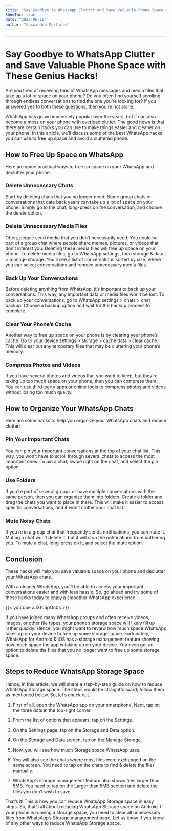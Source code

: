 ```yaml
---
title: "Say Goodbye to WhatsApp Clutter and Save Valuable Phone Space with These Genius Hacks!"
ShowToc: true 
date: "2023-06-16"
author: "Cassandra Martinez"
---
```

*****
# Say Goodbye to WhatsApp Clutter and Save Valuable Phone Space with These Genius Hacks!

Are you tired of receiving tons of WhatsApp messages and media files that take up a lot of space on your phone? Do you often find yourself scrolling through endless conversations to find the one you’re looking for? If you answered yes to both these questions, then you’re not alone.

WhatsApp has grown immensely popular over the years, but it can also become a mess on your phone with overload clutter. The good news is that there are certain hacks you can use to make things easier and cleaner on your phone. In this article, we’ll discuss some of the best WhatsApp hacks you can use to free up space and avoid a cluttered phone.

## How to Free Up Space on WhatsApp

Here are some practical ways to free up space on your WhatsApp and declutter your phone:

### Delete Unnecessary Chats

Start by deleting chats that you no longer need. Some group chats or conversations that date back years can take up a lot of space on your phone. Simply go to the chat, long-press on the conversation, and choose the delete option.

### Delete Unnecessary Media Files

Often, people send media that you don’t necessarily need. You could be part of a group chat where people share memes, pictures, or videos that don’t interest you. Deleting these media files will free up space on your phone. To delete media files, go to WhatsApp settings, then storage & data > manage storage. You’ll see a list of conversations sorted by size, where you can select conversations and remove unnecessary media files.

### Back Up Your Conversations

Before deleting anything from WhatsApp, it’s important to back up your conversations. This way, any important data or media files won’t be lost. To back up your conversations, go to WhatsApp settings > chats > chat backup. Choose a backup option and wait for the backup process to complete.

### Clear Your Phone’s Cache

Another way to free up space on your phone is by clearing your phone’s cache. Go to your device settings > storage > cache data > clear cache. This will clear out any temporary files that may be cluttering your phone’s memory.

### Compress Photos and Videos

If you have several photos and videos that you want to keep, but they’re taking up too much space on your phone, then you can compress them. You can use third-party apps or online tools to compress photos and videos without losing too much quality.

## How to Organize Your WhatsApp Chats

Here are some hacks to help you organize your WhatsApp chats and reduce clutter:

### Pin Your Important Chats

You can pin your important conversations at the top of your chat list. This way, you won’t have to scroll through several chats to access the most important ones. To pin a chat, swipe right on the chat, and select the pin option.

### Use Folders

If you’re part of several groups or have multiple conversations with the same person, then you can organize them into folders. Create a folder and drag the chats you want to place in there. This will make it easier to access specific conversations, and it won’t clutter your chat list.

### Mute Noisy Chats

If you’re in a group chat that frequently sends notifications, you can mute it. Muting a chat won’t delete it, but it will stop the notifications from bothering you. To mute a chat, long-press on it, and select the mute option.

## Conclusion

These hacks will help you save valuable space on your phone and declutter your WhatsApp chats.

With a cleaner WhatsApp, you’ll be able to access your important conversations easier and with less hassle. So, go ahead and try some of these hacks today to enjoy a smoother WhatsApp experience.

{{< youtube aJXt05pOn0s >}} 



If you have joined many WhatsApp groups and often receive videos, images, or other file types, your phone’s storage space will likely fill up rather quickly. Hence, you might want to review how much space WhatsApp takes up on your device to free up some storage space.
Fortunately, WhatsApp for Android & iOS has a storage management feature showing how much space the app is taking up on your device. You even get an option to delete the files that you no longer want to free up some storage space.

 
## Steps to Reduce WhatsApp Storage Space


Hence, in this article, we will share a step-by-step guide on how to reduce WhatsApp Storage space. The steps would be straightforward; follow them as mentioned below. So, let’s check out.
1. First of all, open the WhatsApp app on your smartphone. Next, tap on the three dots in the top-right corner.

2. From the list of options that appears, tap on the Settings.

3. On the Settings page, tap on the Storage and Data option.

4. On the Storage and Data screen, tap on the Manage Storage.

5. Now, you will see how much Storage space WhatsApp uses.

6. You will also see the chats where most files were exchanged on the same screen. You need to tap on the chats to find & delete the files manually.

7. WhatsApp’s storage management feature also shows files larger than 5MB. You need to tap on the Larger than 5MB section and delete the files you don’t wish to save.

That’s it! This is how you can reduce WhatsApp Storage space in easy steps.
So, that’s all about reducing WhatsApp Storage space on Android. If your phone is running a storage space, you need to clear all unnecessary files from WhatsApp’s Storage management page. Let us know if you know of any other ways to reduce WhatsApp Storage space.





